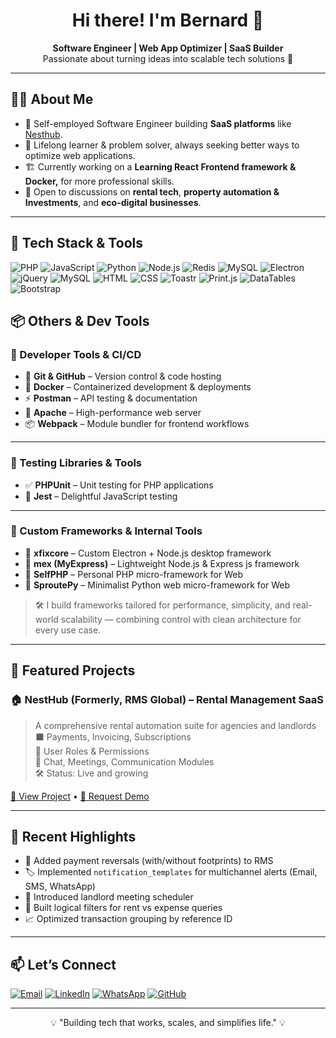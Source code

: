 <h1 align="center">Hi there! I'm Bernard 👋</h1>

<p align="center">
  <b>Software Engineer | Web App Optimizer | SaaS Builder</b><br>
  Passionate about turning ideas into scalable tech solutions 🚀
</p>

---

## 👨‍💻 About Me

- 💼 Self-employed Software Engineer building **SaaS platforms** like [Nesthub](https://nesthub.daphascomp.com).
- 🌱 Lifelong learner & problem solver, always seeking better ways to optimize web applications.
- 🏗️ Currently working on a **Learning React Frontend framework & Docker,** for more professional skills.
- 💬 Open to discussions on **rental tech**, **property automation & Investments**, and **eco-digital businesses**.

---

## 🔧 Tech Stack & Tools

![PHP](https://img.shields.io/badge/PHP-777BB4?style=for-the-badge&logo=php&logoColor=white)
![JavaScript](https://img.shields.io/badge/JavaScript-F7DF1E?style=for-the-badge&logo=javascript&logoColor=black)
![Python](https://img.shields.io/badge/Python-3776AB?style=for-the-badge&logo=python&logoColor=white)
![Node.js](https://img.shields.io/badge/Node.js-339933?style=for-the-badge&logo=node.js&logoColor=white)
![Redis](https://img.shields.io/badge/Redis-DC382D?style=for-the-badge&logo=redis&logoColor=white)
![MySQL](https://img.shields.io/badge/MySQL-4479A1?style=for-the-badge&logo=mysql&logoColor=white)
![Electron](https://img.shields.io/badge/Electron-47848F?style=for-the-badge&logo=electron&logoColor=white)
![jQuery](https://img.shields.io/badge/jQuery-0769AD?style=for-the-badge&logo=jquery&logoColor=white)
![MySQL](https://img.shields.io/badge/MySQL-005E87?style=for-the-badge&logo=mysql&logoColor=white)
![HTML](https://img.shields.io/badge/HTML5-E34F26?style=for-the-badge&logo=html5&logoColor=white)
![CSS](https://img.shields.io/badge/CSS3-1572B6?style=for-the-badge&logo=css3&logoColor=white) 
![Toastr](https://img.shields.io/badge/Toastr-1E9A5A?style=for-the-badge&logo=toastr&logoColor=white)
![Print.js](https://img.shields.io/badge/Print.js-6A4E1F?style=for-the-badge&logo=print.js&logoColor=white)
![DataTables](https://img.shields.io/badge/DataTables-336791?style=for-the-badge&logo=datatables&logoColor=white)
![Bootstrap](https://img.shields.io/badge/Bootstrap-563D7C?style=for-the-badge&logo=bootstrap&logoColor=white)

## 📦 Others & Dev Tools

### 🧰 Developer Tools & CI/CD  
- 🐙 **Git & GitHub** – Version control & code hosting  
- 🐳 **Docker** – Containerized development & deployments  
- ⚡ **Postman** – API testing & documentation  
- 🔧 **Apache** – High-performance web server 
- 📦 **Webpack** – Module bundler for frontend workflows

---

### 🧪 Testing Libraries & Tools  
- ✅ **PHPUnit** – Unit testing for PHP applications   
- 🔬 **Jest** – Delightful JavaScript testing  

---

### 🧬 Custom Frameworks & Internal Tools  
- 🧠 **xfixcore** – Custom Electron + Node.js desktop framework  
- 🚀 **mex (MyExpress)** – Lightweight Node.js & Express js framework  
- 🐘 **SelfPHP** – Personal PHP micro-framework for Web
- 🐍 **SproutePy** – Minimalist Python web micro-framework for Web

> 🛠️ I build frameworks tailored for performance, simplicity, and real-world scalability — combining control with clean architecture for every use case.

---

## 📌 Featured Projects

### 🏠 NestHub (Formerly, RMS Global) – Rental Management SaaS  
> A comprehensive rental automation suite for agencies and landlords  
> ⬛ Payments, Invoicing, Subscriptions  
> 🔐 User Roles & Permissions  
> 🧩 Chat, Meetings, Communication Modules  
> 🛠️ Status: Live and growing  

[🔗 View Project](https://nesthub.daphascomp.com) • [💬 Request Demo](https://nesthub.daphascomp.com/contact-us)

---

## 🧠 Recent Highlights

- 🔄 Added payment reversals (with/without footprints) to RMS
- 🏷️ Implemented `notification_templates` for multichannel alerts (Email, SMS, WhatsApp)
- 📅 Introduced landlord meeting scheduler
- 🔎 Built logical filters for rent vs expense queries
- 📈 Optimized transaction grouping by reference ID

---

## 📫 Let’s Connect

[![Email](https://img.shields.io/badge/-Email-black?style=flat-square&logo=gmail&logoColor=white)](mailto:gicehajunior76@gmail.com)
[![LinkedIn](https://img.shields.io/badge/-LinkedIn-0072b1?style=flat-square&logo=linkedin&logoColor=white)](https://www.linkedin.com/in/bernard-kung-u-081364199)
[![WhatsApp](https://img.shields.io/badge/-WhatsApp-25D366?style=flat-square&logo=whatsapp&logoColor=white)](https://wa.me/17163036473)
[![GitHub](https://img.shields.io/github/followers/yourusername?label=Follow&style=social)](https://github.com/Gicehajunior)

---

<p align="center">
  💡 "Building tech that works, scales, and simplifies life." 💡
</p>

